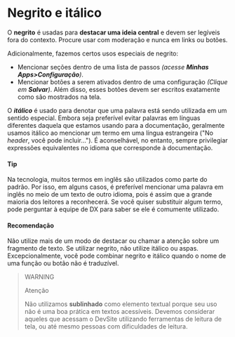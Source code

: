 # Negrito e itálico 

O **negrito** é usadas para **destacar uma ideia central** e devem ser legíveis fora do contexto. Procure usar com moderação e nunca em links ou botões.

Adicionalmente, fazemos certos usos especiais de negrito:

* Mencionar seções dentro de uma lista de passos *(acesse **Minhas Apps>Configuração**)*.
* Mencionar botões a serem ativados dentro de uma configuração *(Clique em **Salvar**)*. Além disso, esses botões devem ser escritos exatamente como são mostrados na tela.

O ***itálico*** é usado para denotar que uma palavra está sendo utilizada em um sentido especial. Embora seja preferível evitar palavras em línguas diferentes daquela que estamos usando para a documentação, geralmente usamos itálico ao mencionar um termo em uma língua estrangeira ("No *header*, você pode incluir..."). É aconselhável, no entanto, sempre privilegiar expressões equivalentes no idioma que corresponde à documentação. 

#### Tip

Na tecnologia, muitos termos em inglês são utilizados como parte do padrão. Por isso, em alguns casos, é preferível mencionar uma palavra em inglês no meio de um texto de outro idioma, pois é assim que a grande maioria dos leitores a reconhecerá. Se você quiser substituir algum termo, pode perguntar à equipe de DX para saber se ele é comumente utilizado.

#### Recomendação

Não utilize mais de um modo de destacar ou chamar a atenção sobre um fragmento de texto. Se utilizar negrito, não utilize itálico ou aspas. Excepcionalmente, você pode combinar negrito e itálico quando o nome de uma função ou botão não é traduzível.

> WARNING
>
> Atenção
>
> Não utilizamos **sublinhado** como elemento textual porque seu uso não é uma boa prática em textos acessíveis. Devemos considerar aqueles que acessam o DevSite utilizando ferramentas de leitura de tela, ou até mesmo pessoas com dificuldades de leitura.


